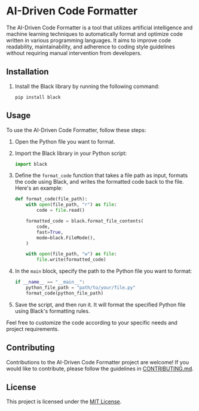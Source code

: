 # AI-Driven Code Formatter

The AI-Driven Code Formatter is a tool that utilizes artificial intelligence and machine learning techniques to automatically format and optimize code written in various programming languages. It aims to improve code readability, maintainability, and adherence to coding style guidelines without requiring manual intervention from developers.

## Installation

1. Install the Black library by running the following command:
   ```shell
   pip install black
   ```

## Usage

To use the AI-Driven Code Formatter, follow these steps:

1. Open the Python file you want to format.

2. Import the Black library in your Python script:
   ```python
   import black
   ```

3. Define the `format_code` function that takes a file path as input, formats the code using Black, and writes the formatted code back to the file. Here's an example:
   ```python
   def format_code(file_path):
       with open(file_path, "r") as file:
           code = file.read()

       formatted_code = black.format_file_contents(
           code,
           fast=True,
           mode=black.FileMode(),
       )

       with open(file_path, "w") as file:
           file.write(formatted_code)
   ```

4. In the `main` block, specify the path to the Python file you want to format:
   ```python
   if __name__ == "__main__":
       python_file_path = "path/to/your/file.py"
       format_code(python_file_path)
   ```

5. Save the script, and then run it. It will format the specified Python file using Black's formatting rules.

Feel free to customize the code according to your specific needs and project requirements.

## Contributing

Contributions to the AI-Driven Code Formatter project are welcome! If you would like to contribute, please follow the guidelines in [CONTRIBUTING.md](CONTRIBUTING.md).

## License

This project is licensed under the [MIT License](LICENSE).

